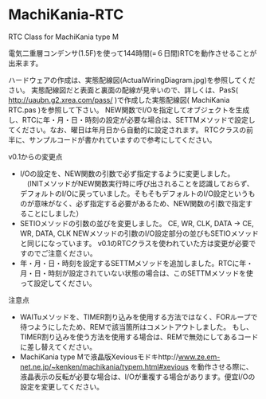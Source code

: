# MachiKania-RTC
RTC Class for MachiKania type M

電気二重層コンデンサ(1.5F)を使って144時間(=６日間)RTCを動作させることが出来ます。

ハードウェアの作成は、実態配線図(ActualWiringDiagram.jpg)を参照してください。 
実態配線図だと表面と裏面の配線が見辛いので、詳しくは、PasS( http://uaubn.g2.xrea.com/pass/ )で作成した実態配線図( MachiKania RTC.pas )を参照して下さい。
NEW関数でI/Oを指定してオブジェクトを生成し、RTCに年・月・日・時刻の設定が必要な場合は、SETTMメソッドで設定してください。なお、曜日は年月日から自動的に設定されます。
RTCクラスの前半に、サンプルコードが書かれていますので参考にしてください。

v0.1からの変更点
- I/Oの設定を、NEW関数の引数で必ず指定するように変更しました。
　(INITメソッドがNEW関数実行時に呼び出されることを認識しておらず、デフォルトのI/Oに戻っていました。そもそもデフォルトのI/O設定というものが意味がなく、必ず指定する必要があるため、NEW関数の引数で指定することにしました）
- SETIOメソッドの引数の並びを変更しました。
   CE, WR, CLK, DATA → CE, WR, DATA, CLK
   NEWメソッドの引数のI/O設定部分の並びもSETIOメソッドと同じになっています。
   v0.1のRTCクラスを使われていた方は変更が必要ですのでご注意ください。
- 年・月・日・時刻を設定するSETTMメソッドを追加しました。RTCに年・月・日・時刻が設定されていない状態の場合は、このSETTMメソッドを使って設定してください。

注意点
- WAITuメソッドを、TIMER割り込みを使用する方法ではなく、FORループで待つようにしたため、REMで該当箇所はコメントアウトしました。
もし、TIMER割り込みを使う方法を使用する場合は、REMで無効にしてあるコードに差し替えてください。
- MachiKania type Mで液晶版Xeviousモドキhttp://www.ze.em-net.ne.jp/~kenken/machikania/typem.html#xevious を動作させる際に、液晶表示の反転が必要な場合は、I/Oが重複する場合があります。便宜I/Oの設定を変更してください。
